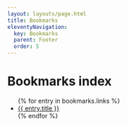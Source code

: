 ```yaml
---
layout: layouts/page.html
title: Bookmarks
eleventyNavigation:
  key: Bookmarks
  parent: Footer
  order: 5
---
```


# Bookmarks index

<ul class="list-disc px-8">
{% for entry in bookmarks.links %}
  <li>
    <a href="{{entry.url}}">{{ entry.title }}</a>
  </li>
{% endfor %}
</ul>
